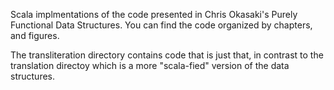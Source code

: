 Scala implmentations of the code presented in Chris Okasaki's Purely Functional Data Structures. You can find the code organized by chapters, and figures.

The transliteration directory contains code that is just that, in contrast to the translation directoy which is a more "scala-fied" version of the data structures. 
